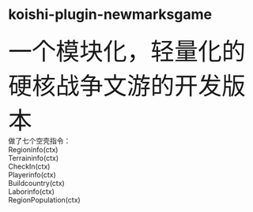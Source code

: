 # koishi-plugin-newmarksgame

<font size=10>一个模块化，轻量化的硬核战争文游的开发版本</font><br>做了七个空壳指令：<br>Regioninfo(ctx)<br>Terraininfo(ctx)<br>CheckIn(ctx)<br>Playerinfo(ctx)<br>Buildcountry(ctx)<br>Laborinfo(ctx)<br>RegionPopulation(ctx)